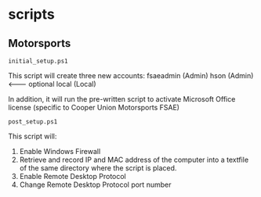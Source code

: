 # scripts

## Motorsports
```
initial_setup.ps1
```
This script will create three new accounts:
fsaeadmin (Admin)
hson (Admin) <--- optional
local (Local) 

In addition, it will run the pre-written script to activate Microsoft Office license (specific to Cooper Union Motorsports FSAE)

```
post_setup.ps1
```
This script will: 
1) Enable Windows Firewall
2) Retrieve and record IP and MAC address of the computer into a textfile of the same directory where the script is placed.
3) Enable Remote Desktop Protocol 
4) Change Remote Desktop Protocol port number
